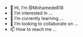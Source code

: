 - 👋 Hi, I’m @Mohamede818
- 👀 I’m interested in ...
- 🌱 I’m currently learning ...
- 💞️ I’m looking to collaborate on ...
- 📫 How to reach me ...

<!---
Mohamede818/Mohamede818 is a ✨ special ✨ repository because its `README.md` (this file) appears on your GitHub profile.
You can click the Preview link to take a look at your changes.
--
print("finhani") 
